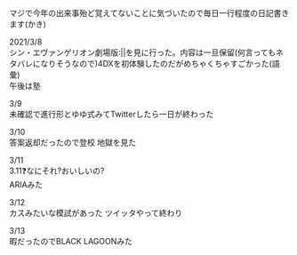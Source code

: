 マジで今年の出来事殆ど覚えてないことに気づいたので毎日一行程度の日記書きます(かき)

2021/3/8  
シン・エヴァンゲリオン劇場版:||を見に行った。内容は一旦保留(何言ってもネタバレになりそうなので)4DXを初体験したのだがめちゃくちゃすごかった(語彙)  
午後は塾

3/9  
未確認で進行形とゆゆ式みてTwitterしたら一日が終わった

3/10  
答案返却だったので登校 地獄を見た

3/11  
3.11❓なにそれ?おいしいの?  
ARIAみた

3/12  
カスみたいな模試があった ツイッタやって終わり 

3/13  
暇だったのでBLACK LAGOONみた
